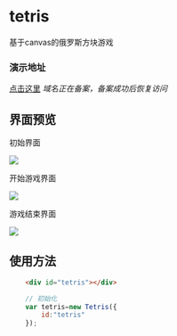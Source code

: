 # tetris
基于canvas的俄罗斯方块游戏
### 演示地址
[点击这里](www.xerduo.com)
*域名正在备案，备案成功后恢复访问*
## 界面预览
初始界面

![](http://onix7zh9h.bkt.clouddn.com/17-10-9/51229534.jpg)

开始游戏界面

![](http://onix7zh9h.bkt.clouddn.com/17-10-9/7084383.jpg)

游戏结束界面

![](http://onix7zh9h.bkt.clouddn.com/17-10-9/21856968.jpg)

## 使用方法
```html
    <div id="tetris"></div>
```
```javascript
    // 初始化
    var tetris=new Tetris({
        id:"tetris"
    });
```

